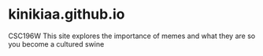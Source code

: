 # kinikiaa.github.io
CSC196W
This site explores the importance of memes and what they are so you become a cultured swine

